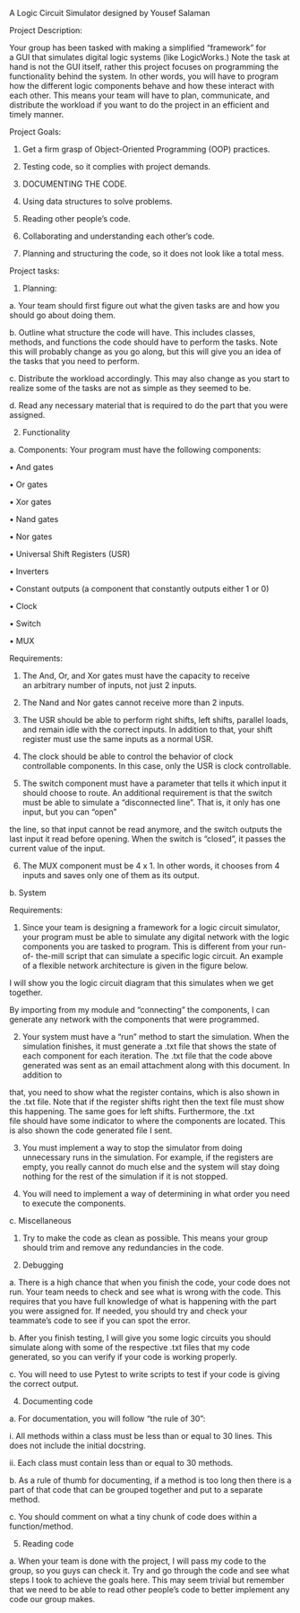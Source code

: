 A Logic Circuit Simulator designed by Yousef Salaman

Project Description:

Your  group  has  been  tasked  with  making  a  simplified  “framework”  for  
a  GUI  that
simulates digital logic systems (like LogicWorks.) Note the task at hand is not 
the GUI itself, rather
this project focuses on programming the functionality behind the system. In 
other words, you will
have to program how the different logic components behave and how these 
interact with each
other. This means your team will have to plan, communicate, and distribute the 
workload if you
want to do the project in an efficient and timely manner.

Project Goals:

1.   Get a firm grasp of Object-Oriented Programming (OOP) practices.

2.   Testing code, so it complies with project demands.

3.   DOCUMENTING THE CODE.

4.   Using data structures to solve problems.

5.   Reading other people’s code.

6.   Collaborating and understanding each other’s code.

7.   Planning and structuring the code, so it does not look like a total mess.


Project tasks:

1.   Planning:

a.   Your team should first figure out what the given tasks are and how you 
should go
about doing them.


b.   Outline  what  structure  the  code  will  have.  This  includes  classes, 
 methods,  and
functions the code should have to perform the tasks. Note this will probably 
change
as you go along, but this will give you an idea of the tasks that you need to 
perform.

c.   Distribute the workload accordingly. This may also change as you start to 
realize
some of the tasks are not as simple as they seemed to be.

d.   Read any necessary material that is required to do the part that you were 
assigned.

2.   Functionality

a.   Components: Your program must have the following components:

•    And gates

•    Or gates

•    Xor gates

•    Nand gates

•    Nor gates

•    Universal Shift Registers (USR)

•    Inverters

•    Constant outputs (a component that constantly outputs either 1 or 0)

•    Clock

•    Switch

•    MUX

Requirements:

1.   The  And,  Or,  and  Xor  gates  must  have  the  capacity  to  receive  
an  arbitrary
number of inputs, not just 2 inputs.

2.   The Nand and Nor gates cannot receive more than 2 inputs.

3.   The USR should be able to perform right shifts, left shifts, parallel 
loads, and
remain idle with the correct inputs. In addition to that, your shift register 
must
use the same inputs as a normal USR.

4.   The  clock  should  be  able  to  control  the  behavior  of  clock  
controllable
components. In this case, only the USR is clock controllable.

5.   The switch component must have a parameter that tells it which input it 
should
choose to route. An additional requirement is that the switch must be able to
simulate a “disconnected line”. That is, it only has one input, but you can 
“open”


the line, so that input cannot be read anymore, and the switch outputs the last
input it read before opening. When the switch is “closed”, it passes the current
value of the input.

6.   The MUX component must be 4 x 1. In other words, it chooses from 4 inputs
and saves only one of them as its output.

b.   System

Requirements:

1.   Since your team is designing a framework for a logic circuit simulator, 
your
program  must  be  able  to  simulate  any  digital  network  with  the  logic
components you are tasked to program. This is different from your run-of-
the-mill script that can simulate a specific logic circuit. An example of a
flexible network architecture is given in the figure below.

I will show you the logic circuit diagram that this simulates when we get
together.

By  importing  from  my  module  and  “connecting”  the  components,  I  can
generate any network with the components that were programmed.

2.   Your system must have a “run” method to start the simulation. When the
simulation finishes, it must generate a .txt file that shows the state of each
component for each iteration. The .txt file that the code above generated
was sent as an email attachment along with this document. In addition to


that, you need to show what the register contains, which is also shown in
the .txt file. Note that if the register shifts right then the text file must 
show
this  happening.  The  same  goes  for  left  shifts.  Furthermore,  the  .txt  
file
should have some indicator to where the components are located. This is
also shown the code generated file I sent.

3.   You must implement a way to stop the simulator from doing unnecessary
runs in the simulation. For example, if the registers are empty, you really
cannot do much else and the system will stay doing nothing for the rest of
the simulation if it is not stopped.

4.   You will need to implement a way of determining in what order you need
to execute the components.

c.   Miscellaneous

1.   Try to make the code as clean as possible. This means your group should
trim and remove any redundancies in the code.

3.   Debugging

a.   There is a high chance that when you finish the code, your code does not 
run. Your
team needs to check and see what is wrong with the code. This requires that you
have full knowledge of what is happening with the part you were assigned for. If
needed, you should try and check your teammate’s code to see if you can spot the
error.

b.   After you finish testing, I will give you some logic circuits you should 
simulate
along with some of the respective .txt files that my code generated, so you can
verify if your code is working properly.

c.   You will need to use Pytest to write scripts to test if your code is 
giving the correct
output.

4.   Documenting code

a.   For documentation, you will follow “the rule of 30”:

i.   All methods within a class must be less than or equal to 30 lines. This 
does
not include the initial docstring.

ii.   Each class must contain less than or equal to 30 methods.


b.   As a rule of thumb for documenting, if a method is too long then there is 
a part of
that code that can be grouped together and put to a separate method.

c.   You should comment on what a tiny chunk of code does within a 
function/method.

5.   Reading code

a.   When your team is done with the project, I will pass my code to the group, 
so you
guys can check it. Try and go through the code and see what steps I took to 
achieve
the goals here. This may seem trivial but remember that we need to be able to 
read
other people’s code to better implement any code our group makes.


